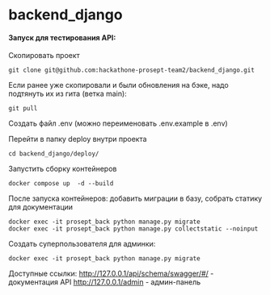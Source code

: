 # backend_django

#### Запуск для тестирования API:
Скопировать проект
```
git clone git@github.com:hackathone-prosept-team2/backend_django.git
```

Если ранее уже скопировали и были обновления на бэке, надо подтянуть их из гита (ветка main):
```
git pull
```

Создать файл .env (можно переименовать .env.example в .env)

Перейти в папку deploy внутри проекта
```
cd backend_django/deploy/
```

Запустить сборку контейнеров
```
docker compose up  -d --build
```

После запуска контейнеров: добавить миграции в базу, собрать статику для документации
```
docker exec -it prosept_back python manage.py migrate
docker exec -it prosept_back python manage.py collectstatic --noinput
```

Создать суперпользователя для админки:
```
docker exec -it prosept_back python manage.py migrate
```

Доступные ссылки:
http://127.0.0.1/api/schema/swagger/#/ - документация API
http://127.0.0.1/admin - админ-панель